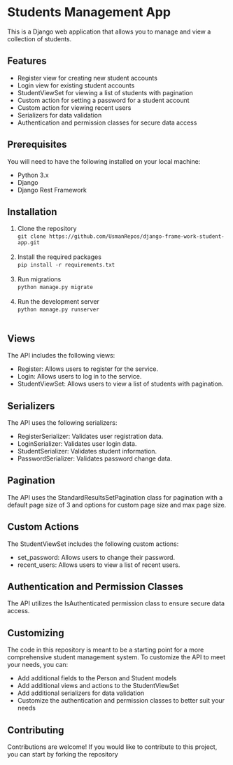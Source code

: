 # Students Management App
This is a Django web application that allows you to manage and view a collection of students.

## Features
* Register view for creating new student accounts
* Login view for existing student accounts
* StudentViewSet for viewing a list of students with pagination
* Custom action for setting a password for a student account
* Custom action for viewing recent users
* Serializers for data validation
* Authentication and permission classes for secure data access

## Prerequisites
You will need to have the following installed on your local machine:
* Python 3.x
* Django 
* Django Rest Framework

## Installation
1. Clone the repository <br>
``` git clone https://github.com/UsmanRepos/django-frame-work-student-app.git ``` <br><br>
2. Install the required packages <br>
``` pip install -r requirements.txt ``` <br><br>
3. Run migrations <br>
``` python manage.py migrate ``` <br><br>
4. Run the development server  
``` python manage.py runserver ``` <br><br>

## Views
The API includes the following views:
* Register: Allows users to register for the service.
* Login: Allows users to log in to the service.
* StudentViewSet: Allows users to view a list of students with pagination.

## Serializers
The API uses the following serializers:
* RegisterSerializer: Validates user registration data.
* LoginSerializer: Validates user login data.
* StudentSerializer: Validates student information.
* PasswordSerializer: Validates password change data.

## Pagination
The API uses the StandardResultsSetPagination class for pagination with a default page size of 3 and options for custom page size and max page size.

## Custom Actions
The StudentViewSet includes the following custom actions:
* set_password: Allows users to change their password.
* recent_users: Allows users to view a list of recent users.

## Authentication and Permission Classes
The API utilizes the IsAuthenticated permission class to ensure secure data access.

## Customizing
The code in this repository is meant to be a starting point for a more comprehensive student management system. To customize the API to meet your needs, you can:
* Add additional fields to the Person and Student models
* Add additional views and actions to the StudentViewSet
* Add additional serializers for data validation
* Customize the authentication and permission classes to better suit your needs

## Contributing
Contributions are welcome! If you would like to contribute to this project, you can start by forking the repository



